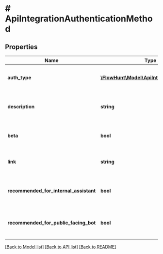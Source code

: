 # # ApiIntegrationAuthenticationMethod

## Properties

Name | Type | Description | Notes
------------ | ------------- | ------------- | -------------
**auth_type** | [**\FlowHunt\Model\ApiIntegrationAuthType**](ApiIntegrationAuthType.md) | The authentication type of the API integration. |
**description** | **string** | The description of the authentication type. |
**beta** | **bool** | Whether the authentication type is in beta or not. | [optional] [default to false]
**link** | **string** | The link of the authentication type documentation. |
**recommended_for_internal_assistant** | **bool** | Whether the authentication type is recommended for | [optional] [default to false]
**recommended_for_public_facing_bot** | **bool** | Whether the authentication type is recommended for | [optional] [default to false]

[[Back to Model list]](../../README.md#models) [[Back to API list]](../../README.md#endpoints) [[Back to README]](../../README.md)
